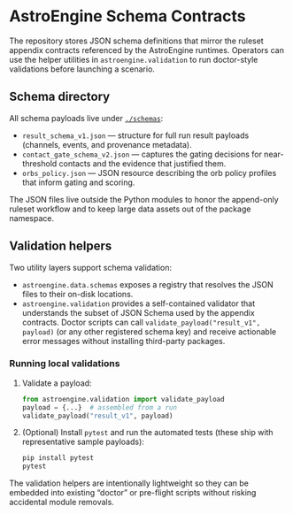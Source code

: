 # AstroEngine Schema Contracts

The repository stores JSON schema definitions that mirror the
ruleset appendix contracts referenced by the AstroEngine
runtimes.  Operators can use the helper utilities in
`astroengine.validation` to run doctor-style validations before
launching a scenario.

## Schema directory

All schema payloads live under [`./schemas`](./schemas):

- `result_schema_v1.json` — structure for full run result
  payloads (channels, events, and provenance metadata).
- `contact_gate_schema_v2.json` — captures the gating decisions
  for near-threshold contacts and the evidence that justified
  them.
- `orbs_policy.json` — JSON resource describing the orb policy
  profiles that inform gating and scoring.

The JSON files live outside the Python modules to honor the
append-only ruleset workflow and to keep large data assets out
of the package namespace.

## Validation helpers

Two utility layers support schema validation:

- `astroengine.data.schemas` exposes a registry that resolves the
  JSON files to their on-disk locations.
- `astroengine.validation` provides a self-contained validator that
  understands the subset of JSON Schema used by the appendix contracts.
  Doctor scripts can call `validate_payload("result_v1", payload)` (or any
  other registered schema key) and receive actionable error messages without
  installing third-party packages.

### Running local validations

1. Validate a payload:

   ```python
   from astroengine.validation import validate_payload
   payload = {...}  # assembled from a run
   validate_payload("result_v1", payload)
   ```

2. (Optional) Install `pytest` and run the automated tests (these ship with
   representative sample payloads):

   ```bash
   pip install pytest
   pytest
   ```

The validation helpers are intentionally lightweight so they can
be embedded into existing “doctor” or pre-flight scripts without
risking accidental module removals.
